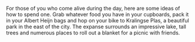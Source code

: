 For those of you who come alive during the day, here are some ideas of how to spend one. Grab whatever food you have in your cupboards, pack it in your Albert Heijn bags and hop on your bike to Kralingse Plas, a beautiful park in the east of the city. The expanse surrounds an impressive lake, tall trees and numerous places to roll out a blanket for a picnic with friends.